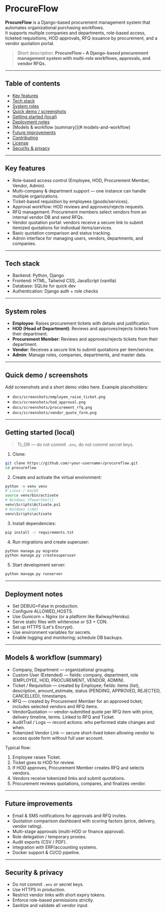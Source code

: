 # ProcureFlow

**ProcureFlow** is a Django-based procurement management system that automates organizational purchasing workflows.  
It supports multiple companies and departments, role-based access, ticketed requisitions, HOD approvals, RFQ issuance by procurement, and a vendor quotation portal.

> Short description: **ProcureFlow – A Django-based procurement management system with multi-role workflows, approvals, and vendor RFQs.**

---

## Table of contents
- [Key features](#key-features)  
- [Tech stack](#tech-stack)  
- [System roles](#system-roles)  
- [Quick demo / screenshots](#quick-demo--screenshots)  
- [Getting started (local)](#getting-started-local)  
- [Deployment notes](#deployment-notes)  
- [Models & workflow (summary)](# models-and-workflow)
- [Future improvements](#future-improvements)  
- [Contributing](#contributing)  
- [License](#license)
- [Security & privacy](#security--privacy)  


---

## Key features
- Role-based access control (Employee, HOD, Procurement Member, Vendor, Admin).  
- Multi-company & department support — one instance can handle multiple organizations.  
- Ticket-based requisition by employees (goods/services).  
- Approval workflow: HOD reviews and approves/rejects requests.  
- RFQ management: Procurement members select vendors from an internal vendor DB and send RFQs.  
- Vendor quotation portal: vendors receive a secure link to submit itemized quotations for individual items/services.  
- Basic quotation comparison and status tracking.  
- Admin interface for managing users, vendors, departments, and companies.

---

## Tech stack
- Backend: Python, Django  
- Frontend: HTML, Tailwind CSS, JavaScript (vanilla)  
- Database: SQLite for quick dev  
- Authentication: Django auth + role checks  

---

## System roles
- **Employee**: Raises procurement tickets with details and justification.  
- **HOD (Head of Department)**: Reviews and approves/rejects tickets from their department.  
- **Procurement Member**: Reviews and approves/rejects tickets from their department.  
- **Vendor**: Receives a secure link to submit quotations per item/service.  
- **Admin**: Manage roles, companies, departments, and master data.

---

## Quick demo / screenshots
Add screenshots and a short demo video here. Example placeholders:
- `docs/screenshots/employee_raise_ticket.png`  
- `docs/screenshots/hod_approval.png`  
- `docs/screenshots/procurement_rfq.png`  
- `docs/screenshots/vendor_quote_form.png`

---

## Getting started (local)
> TL;DR — do not commit `.env`, do not commit secret keys.

1. Clone:
```bash
git clone https://github.com/<your-username>/procureflow.git
cd procureflow
```

2. Create and activate the virtual environment:
```bash
python -m venv venv
# Linux / macOS
source venv/bin/activate
# Windows (PowerShell)
venv\Scripts\Activate.ps1
# Windows (cmd)
venv\Scripts\activate
```

3. Install dependencies:
```bash
pip install -r requirements.txt
```

4. Run migrations and create superuser:
```bash 
python manage.py migrate
python manage.py createsuperuser
```

5. Start development server:
```bash
python manage.py runserver
```

---

## Deployment notes

- Set DEBUG=False in production.
- Configure ALLOWED_HOSTS.
- Use Gunicorn + Nginx (or a platform like Railway/Heroku).
- Serve static files with whitenoise or S3 + CDN.
- Set up HTTPS (Let's Encrypt).
- Use environment variables for secrets.
- Enable logging and monitoring; schedule DB backups.

---

## Models & workflow (summary)

- Company, Department — organizational grouping.
- Custom User (Extended) — fields: company, department, role (EMPLOYEE, HOD, PROCUREMENT, VENDOR, ADMIN).
- Ticket / Requisition — created by Employee; fields: items (list), description, amount_estimate, status (PENDING, APPROVED, REJECTED, CANCELLED), timestamps.
- RFQ — created by Procurement Member for an approved ticket; includes selected vendors and RFQ items.
- VendorQuotation — vendor-submitted quote per RFQ item with price, delivery timeline, terms. Linked to RFQ and Ticket.
- AuditTrail / Logs — record actions: who performed state changes and when.
- Tokenized Vendor Link — secure short-lived token allowing vendor to access quote form without full user account.

Typical flow:

1. Employee raises Ticket.
2. Ticket goes to HOD for review.
3. If HOD approves, Procurement Member creates RFQ and selects vendors.
4. Vendors receive tokenized links and submit quotations.
5. Procurement reviews quotations, compares, and finalizes vendor.

---

## Future improvements

- Email & SMS notifications for approvals and RFQ invites.
- Quotation comparison dashboard with scoring factors (price, delivery, vendor rating).
- Multi-stage approvals (multi-HOD or finance approval).
- Role delegation / temporary proxies.
- Audit exports (CSV / PDF).
- Integration with ERP/accounting systems.
- Docker support & CI/CD pipeline.

--- 

## Security & privacy
- Do not commit `.env` or secret keys.  
- Use HTTPS in production.  
- Restrict vendor links with short expiry tokens.  
- Enforce role-based permissions strictly.  
- Sanitize and validate all vendor input.

